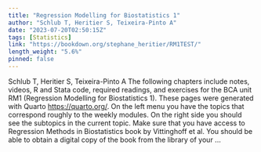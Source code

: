 ```yaml
---
title: "Regression Modelling for Biostatistics 1"
author: "Schlub T, Heritier S, Teixeira-Pinto A"
date: "2023-07-20T02:50:15Z"
tags: [Statistics]
link: "https://bookdown.org/stephane_heritier/RM1TEST/"
length_weight: "5.6%"
pinned: false
---
```


Schlub T, Heritier S, Teixeira-Pinto A The following chapters include notes, videos, R and Stata code, required readings, and exercises for the BCA unit RM1 (Regression Modelling for Biostatistics 1). These pages were generated with Quarto https://quarto.org/. On the left menu you have the topics that correspond roughly to the weekly modules. On the right side you should see the subtopics in the current topic. Make sure that you have access to Regression Methods in Biostatistics book by Vittinghoff et al. You should be able to obtain a digital copy of the book from the library of your ...
